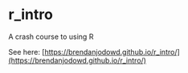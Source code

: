 # r_intro
A crash course to using R

See here: [https://brendanjodowd.github.io/r_intro/](https://brendanjodowd.github.io/r_intro/)
